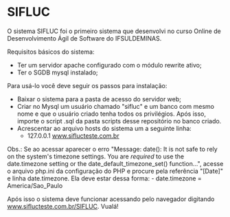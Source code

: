 # SIFLUC
O sistema SIFLUC foi o primeiro sistema que desenvolvi no curso Online de Desenvolvimento Ágil de Software do IFSULDEMINAS.

Requisitos básicos do sistema:
 - Ter um servidor apache configurado com o módulo rewrite ativo;
 - Ter o SGDB mysql instalado;
 
Para usá-lo você deve seguir os passos para instalação:
 - Baixar o sistema para a pasta de acesso do servidor web;
 - Criar no Mysql um usuário chamado "sifluc" e um banco com mesmo nome e que o usuário criado tenha todos os privilégios. Após isso, importe o script .sql da pasta scripts desse repositório no banco criado.
 - Acrescentar ao  arquivo hosts do sistema um a seguinte linha:
    - 127.0.0.1   www.siflucteste.com.br

  Obs.: Se ao acessar aparecer o erro "Message: date(): It is not safe to rely on the system's timezone settings. You are *required* to use the date.timezone setting or the date_default_timezone_set() function...", acesse o arquivo php.ini da configuração do PHP e procure pela referência "[Date]" e linha date.timezone. Ela deve estar dessa forma:
    - date.timezone = America/Sao_Paulo

Após isso o sistema deve funcionar acessando pelo navegador digitando www.siflucteste.com.br/SIFLUC. Vualá!
